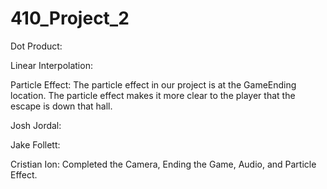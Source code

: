 # 410_Project_2

Dot Product:

Linear Interpolation:

Particle Effect: The particle effect in our project is at the GameEnding location. The particle effect makes it more clear to the player that the escape is down that hall.

Josh Jordal:

Jake Follett:

Cristian Ion: Completed the Camera, Ending the Game, Audio, and Particle Effect.
